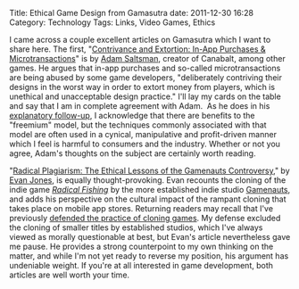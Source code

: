 Title: Ethical Game Design from Gamasutra
date: 2011-12-30 16:28
Category: Technology
Tags: Links, Video Games, Ethics

I came across a couple excellent articles on Gamasutra which I want to share here. The first, "<a title="Contrivance and Extortion: In-App Purchases &amp; Microtransactions" href="http://www.gamasutra.com/blogs/AdamSaltsman/20111018/8685/Contrivance_and_Extortion_InApp_Purchases__Microtransactions.php">Contrivance and Extortion: In-App Purchases &amp; Microtransactions</a>" is by <a href="http://adamatomic.com/" target="_blank">Adam Saltsman</a>, creator of Canabalt, among other games. He argues that in-app purchases and so-called microtransactions are being abused by some game developers, "deliberately contriving their designs in the worst way in order to extort money from players, which is unethical and unacceptable design practice." I'll lay my cards on the table and say that I am in complete agreement with Adam.  As he does in his <a title="Contrivance and Extortion II: Clarifications, Feedback &amp; Suggestions" href="http://www.gamasutra.com/blogs/AdamSaltsman/20111020/8703/Contrivance_and_Extortion_II_Clarifications_Feedback__Suggestions.php">explanatory follow-up</a>, I acknowledge that there are benefits to the "freemium" model, but the techniques commonly associated with that model are often used in a cynical, manipulative and profit-driven manner which I feel is harmful to consumers and the industry. Whether or not you agree, Adam's thoughts on the subject are certainly worth reading.

"<a title="Radical Plagiarism: The Ethical Lessons of the Gamenauts Controversy" href="http://www.gamasutra.com/blogs/EvanJones/20110815/8195/Radical_Plagiarism_The_Ethical_Lessons_of_the_Gamenauts_Controversy.php" target="_blank">Radical Plagiarism: The Ethical Lessons of the Gamenauts Controversy</a>," by <a href="http://www.gamasutra.com/blogs/author/EvanJones/4235/">Evan Jones</a>, is equally thought-provoking. Evan recounts the cloning of the indie game <a href="http://www.bored.com/game/play/150995/Radical_Fishing.html"><em>Radical Fishing</em></a> by the more established indie studio <a href="http://gamenauts.com/">Gamenauts</a>, and adds his perspective on the cultural impact of the rampant cloning that takes place on mobile app stores. Returning readers may recall that I've previously <a title="In Defense of Clones" href="http://www.mlindgren.ca/archives/318">defended the practice of cloning games</a>. My defense excluded the cloning of smaller titles by established studios, which I've always viewed as morally questionable at best, but Evan's article nevertheless gave me pause. He provides a strong counterpoint to my own thinking on the matter, and while I'm not yet ready to reverse my position, his argument has undeniable weight. If you're at all interested in game development, both articles are well worth your time.
